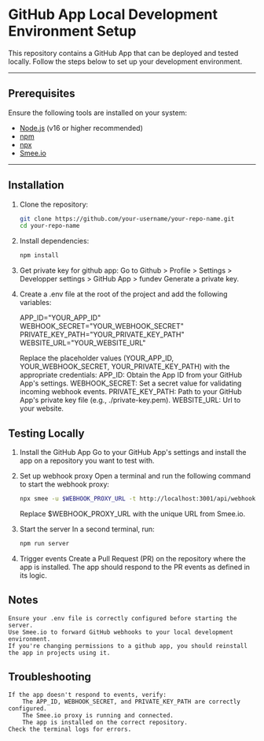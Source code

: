 # GitHub App Local Development Environment Setup

This repository contains a GitHub App that can be deployed and tested locally. Follow the steps below to set up your development environment.

---

## Prerequisites

Ensure the following tools are installed on your system:
- [Node.js](https://nodejs.org/) (v16 or higher recommended)
- [npm](https://www.npmjs.com/)
- [npx](https://docs.npmjs.com/cli/v8/commands/npx)
- [Smee.io](https://smee.io/)

---

## Installation

1. Clone the repository:
   ```bash
   git clone https://github.com/your-username/your-repo-name.git
   cd your-repo-name
   ```

2. Install dependencies:

   ```bash
   npm install
   ```
3. Get private key for github app:
    Go to Github > Profile > Settings > Developper settings > GitHub App > fundev 
    Generate a private key.

4. Create a .env file at the root of the project and add the following variables:

    APP_ID="YOUR_APP_ID"
    WEBHOOK_SECRET="YOUR_WEBHOOK_SECRET"
    PRIVATE_KEY_PATH="YOUR_PRIVATE_KEY_PATH"
    WEBSITE_URL="YOUR_WEBSITE_URL"

    Replace the placeholder values (YOUR_APP_ID, YOUR_WEBHOOK_SECRET, YOUR_PRIVATE_KEY_PATH) with the appropriate credentials:
        APP_ID: Obtain the App ID from your GitHub App's settings.
        WEBHOOK_SECRET: Set a secret value for validating incoming webhook events.
        PRIVATE_KEY_PATH: Path to your GitHub App's private key file (e.g., ./private-key.pem).
        WEBSITE_URL: Url to your website.

## Testing Locally

1. Install the GitHub App
    Go to your GitHub App's settings and install the app on a repository you want to test with.

2. Set up webhook proxy
    Open a terminal and run the following command to start the webhook proxy:
    ```bash
    npx smee -u $WEBHOOK_PROXY_URL -t http://localhost:3001/api/webhook
    ```
    Replace $WEBHOOK_PROXY_URL with the unique URL from Smee.io.

3. Start the server
    In a second terminal, run:
    ```bash
    npm run server
    ```

4. Trigger events
    Create a Pull Request (PR) on the repository where the app is installed. The app should respond to the PR events as defined in its logic.

## Notes

    Ensure your .env file is correctly configured before starting the server.
    Use Smee.io to forward GitHub webhooks to your local development environment.
    If you're changing permissions to a github app, you should reinstall the app in projects using it.

## Troubleshooting

    If the app doesn't respond to events, verify:
        The APP_ID, WEBHOOK_SECRET, and PRIVATE_KEY_PATH are correctly configured.
        The Smee.io proxy is running and connected.
        The app is installed on the correct repository.
    Check the terminal logs for errors.